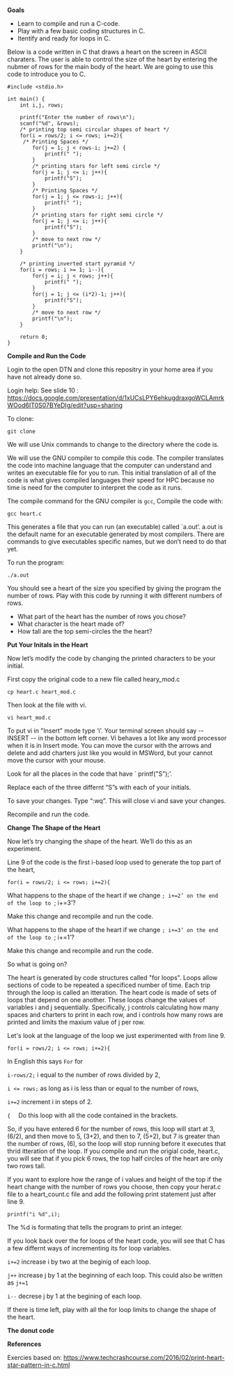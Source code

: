 **Goals**
* Learn to compile and run a C-code.
* Play with a few basic coding structures in C.
* Itentify and ready for loops in C. 

Below is a code written in C that draws a heart on the screen in ASCII charaters. 
The user is able to control the size of the heart by entering the nubmer of rows for the main body of the heart.
We are going to use this code to introduce you to C. 


```
#include <stdio.h>

int main() {
    int i,j, rows;

    printf("Enter the number of rows\n");
    scanf("%d", &rows);
    /* printing top semi circular shapes of heart */
    for(i = rows/2; i <= rows; i+=2){
     /* Printing Spaces */
        for(j = 1; j < rows-i; j+=2) {
            printf(" ");
        }
        /* printing stars for left semi circle */
        for(j = 1; j <= i; j++){
            printf("S");
        }
        /* Printing Spaces */
        for(j = 1; j <= rows-i; j++){
            printf(" ");
        }
        /* printing stars for right semi circle */
        for(j = 1; j <= i; j++){
            printf("S");
        }
        /* move to next row */
        printf("\n");
    }

    /* printing inverted start pyramid */
    for(i = rows; i >= 1; i--){
        for(j = i; j < rows; j++){
            printf(" ");
        }
        for(j = 1; j <= (i*2)-1; j++){
            printf("S");
        }
        /* move to next row */
        printf("\n");
    }

    return 0;
}
```


**Compile and Run the Code** 

Login to the open DTN and clone this repositry in your home area if you have not already done so. 

Login help: See slide 10 : https://docs.google.com/presentation/d/1xUCsLPY6ehkugdraxgoWCLAmrkWOod6IT0S07BYeDIg/edit?usp=sharing

To clone: 

```
git clone 

```

We will use Unix commands to change to the directory where the code is. 

We will use the GNU compiler to compile this code. The compiler translates the code into machine language that the computer can understand and writes an executable file for you to run. This initial translation of all of the code is what gives compiled languages their speed for HPC because no time is need for the computer to interpret the code as it runs. 

The compile command for the GNU compiler is `gcc`, Compile the code with:

```
gcc heart.c 

```
This generates a file that you can run (an executable) called `a.out’. a.out is the default name for an executable generated by most compilers. There are commands to give executables specific names, but we don’t need to do that yet. 

To run the program: 

```
./a.out
```

You should see a heart of the size you specified by giving the program the number of rows. 
Play with this code by running it with different numbers of rows. 

* What part of the heart has the number of rows you chose? 
* What character is the heart made of? 
* How tall are the top semi-circles the the heart? 

**Put Your Initals in the Heart** 

Now let’s modify the code by changing the printed characters to be your initial. 

First copy the original code to a new file called heary_mod.c

```
cp heart.c heart_mod.c

```
Then look at the file with vi. 

```
vi heart_mod.c 

```
To put vi in "Insert" mode type ‘i’. Your terminal screen should say -- INSERT --  in the bottom left corner. Vi behaves a lot like any word processor when it is in Insert mode. You can move the cursor with the arrows and delete and add charters just like you would in MSWord, but your cannot move the cursor with your mouse. 

Look for all the places in the code that have ` printf("S");’.

Replace each of the three differnt “S”s with each of your initials. 

To save your changes. Type “:wq”.  This will close vi and save your changes. 

Recompile and run the code. 

**Change The Shape of the Heart**

Now let’s try changing the shape of the heart. We’ll do this as an experiment. 

Line 9 of the code is the first i-based loop used to generate the top part of the heart, 
```
for(i = rows/2; i <= rows; i+=2){

```

What happens to the shape of the heart if we change `; i+=2’ on the end of the loop to `; i+=3’?

Make this change and recompile and run the code. 
 
What happens to the shape of the heart if we change `; i+=3’ on the end of the loop to `; i+=1’?

Make this change and recompile and run the code. 

So what is going on? 


The heart is generated by code structures called "for loops". Loops allow sections of code to be repeated a specificed number of time. Each trip through the loop is called an itteration. The heart code is made of sets of loops that depend on one another. These loops change the values of variables i and j sequentially.  Specifically, j controls calculating how many spaces and charters to print in each row, and i controls how many rows are printed and limits the maxium value of j per row. 

Let's look at the language of the loop we just experimented with from line 9.

 
```
for(i = rows/2; i <= rows; i+=2){

```
In English this says 
`For`  for

`i-rows/2;`   i equal to the number of rows divided by 2,

`i <= rows;` as long as i is less than or equal to the number of rows,

`i+=2` increment i in steps of 2. 

`{  ` Do this loop with all the code contained in the brackets. 

So, if you have entered 6 for the number of rows, 
this loop will start at 3, (6/2), and then move to 5, (3+2), and then to 7, (5+2), but 7 is greater than the number of rows, (6), so the loop will stop running before it executes that thrid itteration of the loop. If you compile and run the origial code, heart.c, you will see that if you pick 6 rows, the top half circles of the heart are only two rows tall. 

If you want to explore how the range of i values and height of the top if the heart change with the number of rows you choose, then copy your herat.c file to a heart_count.c file and add the following print statement just after line 9. 

```
printf("i %d",i);
```
The %d is formating that tells the program to print an integer. 

If you look back over the for loops of the heart code, you will see that C has a few differnt ways of incrementing its for loop variables. 

`i+=2` increase i by two at the beginig of each loop. 

`j++` increase j by 1 at the beginning of each loop. This could also be written as `j+=1`

`i--` decrese j by 1 at the begining of each loop. 



If there is time left, play with all the for loop limits to change the shape of the heart. 




**The donut code** 




**References**

Exercies based on: https://www.techcrashcourse.com/2016/02/print-heart-star-pattern-in-c.html


